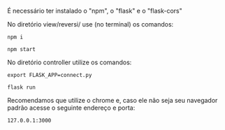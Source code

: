 É necessário ter instalado o "npm", o "flask" e o "flask-cors"

No diretório view/reversi/ use (no terminal) os comandos:

	npm i
	
	npm start
	
No diretório controller utilize os comandos:

	export FLASK_APP=connect.py
	
	flask run

Recomendamos que utilize o chrome e, caso ele não seja seu navegador padrão acesse o seguinte endereço e porta:

	127.0.0.1:3000
